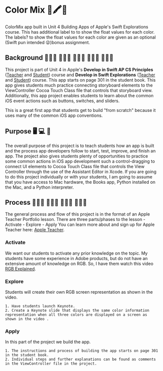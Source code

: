 #  Color Mix 🌈🖍️🎨
ColorMix app built in Unit 4 Building Apps of Apple's Swift Explorations course. This has additional label to to show the float values for each color.
The labels? to show the float values for each color are given as an optional (Swift pun intended 😜)bonus assignment.

## Background 👩🏼‍🎓 🧑🏿‍🎓 👨🏽‍🎓 👩🏻‍💻 👨🏾‍💻
This project is part of Unit 4 in Apple's **Develop in Swift AP CS Principles** ([Teacher](https://books.apple.com/us/book/develop-in-swift-ap-cs-principles-teacher-guide/id1581182833) and [Student](https://books.apple.com/us/book/develop-in-swift-ap-cs-principles/id1581182719)) course and **Develop in Swift Explorations** ([Teacher](https://books.apple.com/us/book/develop-in-swift-explorations-teacher-guide/id1581182814) and [Student](https://books.apple.com/us/book/develop-in-swift-explorations/id1581182728)) course. This app starts on page 301 in the student book. This app gives students much practice connecting storyboard elements to the ViewController Cocoa Touch Class file that controls that storyboard view. Additionally, this app project enables students to learn about the common iOS event actions such as buttons, switches, and sliders.

This is a great first app that students get to build "from scratch" because it uses many of the common iOS app conventions.

## Purpose 🖥 💻 📱
The overall purpose of this project is to teach students how an app is built and the process app developers follow to start, test, improve, and finish an app. The project also gives students plenty of opportunities to practice some common actions in iOS app development such a control-dragging to connect UI elements to Cocoa Touch Class file that controls the View Controller through the use of the Assistant Editor in Xcode. If you are going to do this project individually or with your students, I am going to assume that you have access to Mac hardware, the Books app, Python installed on the Mac, and a Python interpreter.

## Process 👩🏾‍🏫 👨🏻‍🏫 👨🏻‍💻 👩🏽‍💻
The general process and flow of this project is in the format of an Apple Teacher Portfolio lesson. There are three parts/phases to the lesson
    - Activate
    - Explore 
    - Apply
 You can learn more about and sign up for Apple Teacher here: [Apple Teacher](https://www.apple.com/education/k12/teacher-resources/). 


### Activate
We want our students to activate any prior knowledge on the topic. My students have some experience in Adobe products, but do not have an extensive amount of knowledge on RGB. So, I have them watch this video [RGB Explained](https://www.youtube.com/watch?v=lL0pxSslCzo).


### Explore
Students will create their own RGB screen representation as shown in the video.

    1. Have students launch Keynote.
    2. Create a Keynote slide that displays the same color information representation when all three colors are displayed on a screen as shown in the video .


### Apply 
In this part of the project we build the app.
    
    1. The instructions and process of building the app starts on page 301 in the student book.
    2. Individual steps and further explanations can be found as comments in the ViewController file in the project.
